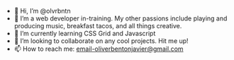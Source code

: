 - 👋 Hi, I’m @olvrbntn
- 👀 I’m a web developer in-training. My other passions include playing and producing music, breakfast tacos, and all things creative. 
- 🌱 I’m currently learning CSS Grid and Javascript
- 💞️ I’m looking to collaborate on any cool projects. Hit me up!
- 📫 How to reach me: email-oliverbentonjavier@gmail.com


